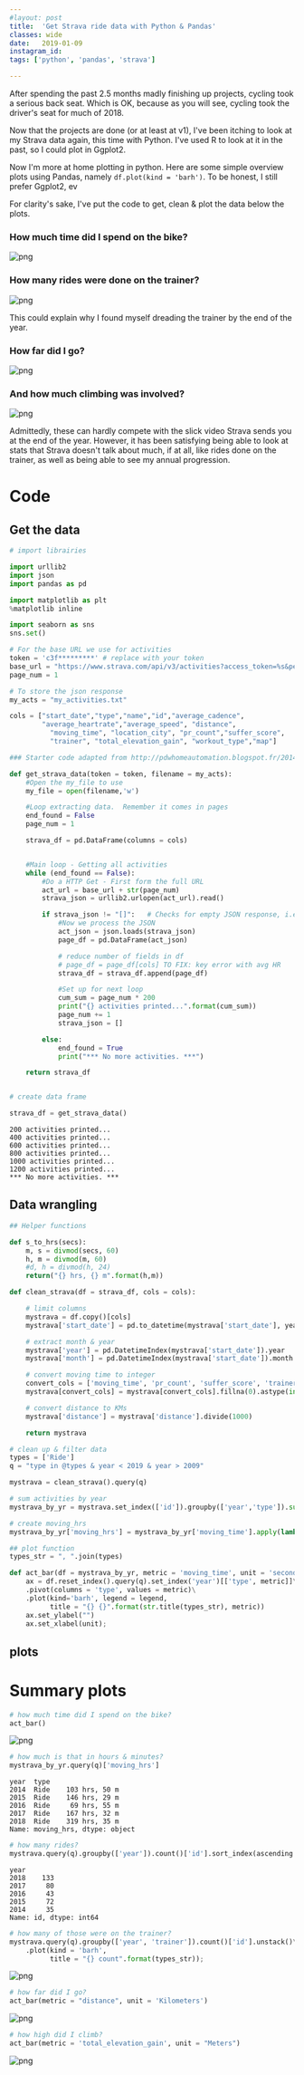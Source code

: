 ```yaml
---
#layout: post
title:  'Get Strava ride data with Python & Pandas'
classes: wide
date:   2019-01-09
instagram_id:
tags: ['python', 'pandas', 'strava']

---
```

After spending the past 2.5 months madly finishing up projects, cycling took a serious back seat. Which is OK, because as you will see, cycling took the driver's seat for much of 2018.

Now that the projects are done (or at least at v1), I've been itching to look at my Strava data again, this time with Python. I've used R to look at it in the past, so I could plot in Ggplot2.

Now I'm more at home plotting in python. Here are some simple overview plots using Pandas, namely `df.plot(kind = 'barh')`.  To be honest, I still prefer Ggplot2, ev

For clarity's sake, I've put the code to get, clean & plot the data below the plots.

### How much time did I spend on the bike?

![png](/images/strava_data_files/strava_data_14_0.png)


### How many rides were done on the trainer?

![png](/images/strava_data_files/strava_data_17_0.png)

This could explain why I found myself dreading the trainer by the end of the year.

### How far did I go?

![png](/images/strava_data_files/strava_data_18_0.png)

### And how much climbing was involved?

![png](/images/strava_data_files/strava_data_19_0.png)

Admittedly, these can hardly compete with the slick video Strava sends you at the end of the year. However, it has been satisfying being able to look at stats that Strava doesn't talk about much, if at all, like rides done on the trainer, as well as being able to see my annual progression.


# Code

## Get the data


```python
# import librairies

import urllib2
import json
import pandas as pd

import matplotlib as plt
%matplotlib inline

import seaborn as sns
sns.set()

# For the base URL we use for activities
token = 'c3f*********' # replace with your token
base_url = "https://www.strava.com/api/v3/activities?access_token=%s&per_page=200&page=" % token
page_num = 1

# To store the json response
my_acts = "my_activities.txt"

```


```python
cols = ["start_date","type","name","id","average_cadence",
        "average_heartrate","average_speed", "distance",
          "moving_time", "location_city", "pr_count","suffer_score",
          "trainer", "total_elevation_gain", "workout_type","map"]
```


```python
### Starter code adapted from http://pdwhomeautomation.blogspot.fr/2014/11/raspberry-pi-and-strava-api-1.html

def get_strava_data(token = token, filename = my_acts):
    #Open the my_file to use
    my_file = open(filename,'w')

    #Loop extracting data.  Remember it comes in pages
    end_found = False
    page_num = 1

    strava_df = pd.DataFrame(columns = cols)


    #Main loop - Getting all activities
    while (end_found == False):
        #Do a HTTP Get - First form the full URL
        act_url = base_url + str(page_num)
        strava_json = urllib2.urlopen(act_url).read()

        if strava_json != "[]":   # Checks for empty JSON response, i.e. end of activities
            #Now we process the JSON
            act_json = json.loads(strava_json)
            page_df = pd.DataFrame(act_json)

            # reduce number of fields in df
            # page_df = page_df[cols] TO FIX: key error with avg HR
            strava_df = strava_df.append(page_df)

            #Set up for next loop
            cum_sum = page_num * 200
            print("{} activities printed...".format(cum_sum))
            page_num += 1
            strava_json = []

        else:
            end_found = True
            print("*** No more activities. ***")

    return strava_df
```


```python

# create data frame

strava_df = get_strava_data()

```

    200 activities printed...
    400 activities printed...
    600 activities printed...
    800 activities printed...
    1000 activities printed...
    1200 activities printed...
    *** No more activities. ***



## Data wrangling


```python
## Helper functions

def s_to_hrs(secs):
    m, s = divmod(secs, 60)
    h, m = divmod(m, 60)
    #d, h = divmod(h, 24)
    return("{} hrs, {} m".format(h,m))

def clean_strava(df = strava_df, cols = cols):

    # limit columns
    mystrava = df.copy()[cols]
    mystrava['start_date'] = pd.to_datetime(mystrava['start_date'], yearfirst = True, infer_datetime_format = True)

    # extract month & year
    mystrava['year'] = pd.DatetimeIndex(mystrava['start_date']).year
    mystrava['month'] = pd.DatetimeIndex(mystrava['start_date']).month

    # convert moving time to integer
    convert_cols = ['moving_time', 'pr_count', 'suffer_score', 'trainer']
    mystrava[convert_cols] = mystrava[convert_cols].fillna(0).astype(int)

    # convert distance to KMs
    mystrava['distance'] = mystrava['distance'].divide(1000)

    return mystrava

```


```python
# clean up & filter data
types = ['Ride']
q = "type in @types & year < 2019 & year > 2009"

mystrava = clean_strava().query(q)
```


```python
# sum activities by year
mystrava_by_yr = mystrava.set_index(['id']).groupby(['year','type']).sum()
```


```python
# create moving_hrs
mystrava_by_yr['moving_hrs'] = mystrava_by_yr['moving_time'].apply(lambda x: s_to_hrs(x))
```


```python
## plot function
types_str = ", ".join(types)

def act_bar(df = mystrava_by_yr, metric = 'moving_time', unit = 'seconds', legend = False):
    ax = df.reset_index().query(q).set_index('year')[['type', metric]]\
    .pivot(columns = 'type', values = metric)\
    .plot(kind='barh', legend = legend,
          title = "{} {}".format(str.title(types_str), metric))
    ax.set_ylabel("")
    ax.set_xlabel(unit);

```

## plots

# Summary plots


```python
# how much time did I spend on the bike?
act_bar()
```


![png](/images/strava_data_files/strava_data_14_0.png)



```python
# how much is that in hours & minutes?
mystrava_by_yr.query(q)['moving_hrs']
```




    year  type
    2014  Ride    103 hrs, 50 m
    2015  Ride    146 hrs, 29 m
    2016  Ride     69 hrs, 55 m
    2017  Ride    167 hrs, 32 m
    2018  Ride    319 hrs, 35 m
    Name: moving_hrs, dtype: object




```python
# how many rides?
mystrava.query(q).groupby(['year']).count()['id'].sort_index(ascending = False)
```




    year
    2018    133
    2017     80
    2016     43
    2015     72
    2014     35
    Name: id, dtype: int64




```python
# how many of those were on the trainer?
mystrava.query(q).groupby(['year', 'trainer']).count()['id'].unstack()\
    .plot(kind = 'barh',
          title = "{} count".format(types_str));
```


![png](/images/strava_data_files/strava_data_17_0.png)



```python
# how far did I go?
act_bar(metric = "distance", unit = 'Kilometers')
```


![png](/images/strava_data_files/strava_data_18_0.png)



```python
# how high did I climb?
act_bar(metric = 'total_elevation_gain', unit = "Meters")
```

![png](/images/strava_data_files/strava_data_19_0.png)
